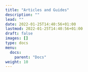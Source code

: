 ```yaml
---
title: "Articles and Guides"
description: ""
lead: ""
date: 2022-01-25T14:40:56+01:00
lastmod: 2022-01-25T14:40:56+01:00
draft: false
images: []
type: docs
menu:
  docs:
    parent: "Docs"
weight: 10
---
```

